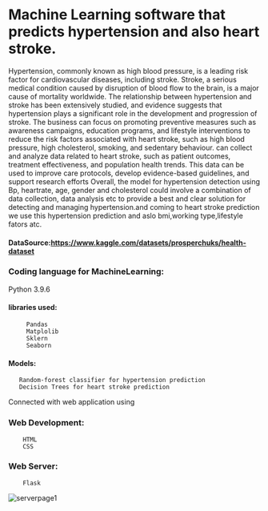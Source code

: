 #  Machine Learning software that predicts hypertension and also heart stroke.



Hypertension, commonly known as high blood pressure, is a leading risk factor for cardiovascular diseases, including stroke. Stroke, a serious medical condition caused by disruption of blood flow to the brain, is a major cause of mortality worldwide. The relationship between hypertension and stroke has been extensively studied, and evidence suggests that hypertension plays a significant role in the development and progression of stroke.
The business can focus on promoting preventive measures such as awareness campaigns, education programs, and lifestyle interventions to reduce the risk factors associated with heart stroke, such as high blood pressure, high cholesterol, smoking, and sedentary behaviour. can collect and analyze data related to heart stroke, such as patient outcomes, treatment effectiveness, and population health trends. This data can be used to improve care protocols, develop evidence-based guidelines, and support research efforts
Overall, the  model for hypertension detection using Bp, heartrate, age, gender and cholesterol could involve a combination of data collection, data analysis etc to provide a best and clear solution for detecting and managing hypertension.and coming to heart stroke prediction we use this hypertension prediction and aslo bmi,working type,lifestyle fators atc.

#### DataSource:https://www.kaggle.com/datasets/prosperchuks/health-dataset

### Coding language for MachineLearning:
Python 3.9.6
#### libraries used:
         Pandas
         Matplolib
         Sklern
         Seaborn
#### Models:
       Random-forest classifier for hypertension prediction
       Decision Trees for heart stroke prediction
Connected with web application using 
### Web Development:
        HTML
        CSS
### Web Server:
        Flask
        
![serverpage1](https://user-images.githubusercontent.com/127487538/234606785-122e519b-1d0e-4325-9b72-8a9e2a18b63a.png)
        
       


